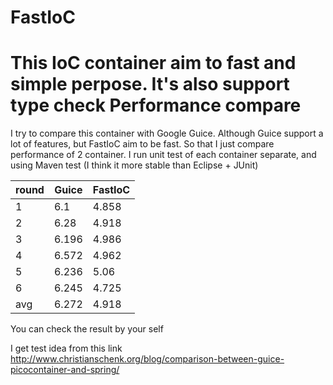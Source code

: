 FastIoC
=======
This IoC container aim to fast and simple perpose. It's also support type check
Performance compare
=======
I try to compare this container with Google Guice. Although Guice support a lot of features, but FastIoC aim to be fast. So that I just compare performance of 2 container. I run unit test of each container separate, and using Maven test (I think it more stable than Eclipse + JUnit)

round  | Guice	|  FastIoC
-------|--------|---------
1       |6.1	|  4.858
2       |6.28	|  4.918
3       |6.196	|  4.986
4       |6.572	|  4.962
5       |6.236	|  5.06
6       | 6.245	|  4.725
avg     |6.272  | 4.918

You can check the result by your self

I get test idea from this link http://www.christianschenk.org/blog/comparison-between-guice-picocontainer-and-spring/
